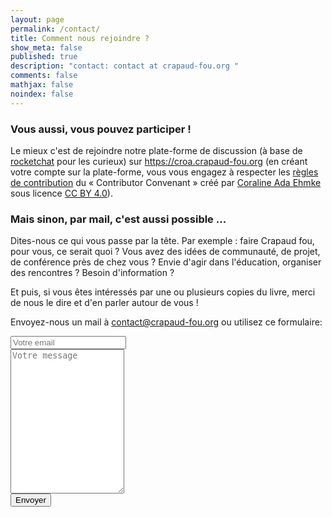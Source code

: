 ```yaml
---
layout: page
permalink: /contact/
title: Comment nous rejoindre ?
show_meta: false
published: true
description: "contact: contact at crapaud-fou.org "
comments: false
mathjax: false
noindex: false
---
```


### Vous aussi, vous pouvez participer !

Le mieux c'est de rejoindre notre plate-forme de discussion (à base de [rocketchat](https://rocket.chat/) pour les curieux) sur <https://croa.crapaud-fou.org> (en créant votre compte sur la plate-forme, vous vous engagez à respecter les [règles de contribution](https://www.contributor-covenant.org/fr/version/1/4/code-of-conduct.html) du « Contributor Convenant » créé par [Coraline Ada Ehmke](https://where.coraline.codes/) sous licence   [CC BY 4.0](https://github.com/ContributorCovenant/contributor_covenant/blob/master/LICENSE.md)).  

### Mais sinon, par mail, c'est aussi possible ...

Dites-nous ce qui vous passe par la tête. Par exemple : faire Crapaud fou,
pour vous, ce serait quoi ? Vous avez des idées de communauté, de projet,
de conférence près de chez vous ? Envie d'agir dans l'éducation, organiser
des rencontres ? Besoin d'information ?

Et puis, si vous êtes intéressés par une ou plusieurs copies du livre, merci de nous
le dire et d'en parler autour de vous !

Envoyez-nous un mail à <a href="mailto:contact@crapaud-fou.org"><i class="fa fa-envelope-o"></i> contact@crapaud-fou.org</a> ou utilisez ce formulaire:


<form method="POST" action="http://formspree.io/contact@crapaud-fou.org" class="contact-form">
<input type="hidden" name="_next" value="{{ site.url }}/merci/" />
<input type="hidden" name="_language" value="fr" />
<input type="hidden" name="_format" value="plain" />
<input type="hidden" name="_subject" value="Contact crapaud-fou.org" />

<div>
  <input type="email" class="contact-box" name="_replyto" placeholder="Votre email">
</div>

<div>
  <textarea class="contact-box" name="message" placeholder="Votre message" rows="15"></textarea>
</div>

  <input type="submit" value="Envoyer" id="contact-button">
</form>

